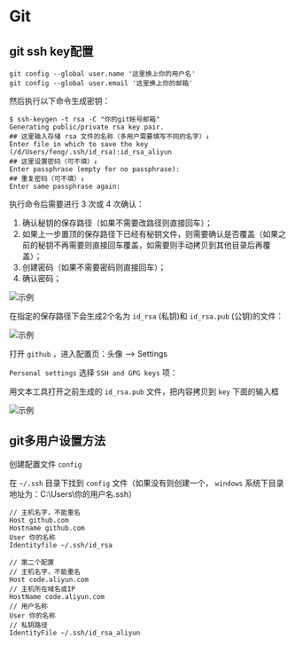 # Git

## git ssh key配置
```
git config --global user.name '这里换上你的用户名'
git config --global user.email '这里换上你的邮箱'
```
然后执行以下命令生成密钥：
```
$ ssh-keygen -t rsa -C "你的git帐号邮箱"
Generating public/private rsa key pair.
## 这里输入存储 rsa 文件的名称（多用户需要填写不同的名字）↓
Enter file in which to save the key (/d/Users/feng/.ssh/id_rsa):id_rsa_aliyun
## 这里设置密码（可不填）↓
Enter passphrase (empty for no passphrase):
## 重复密码（可不填）↓
Enter same passphrase again:
```
执行命令后需要进行 3 次或 4 次确认：
1. 确认秘钥的保存路径（如果不需要改路径则直接回车）；
2. 如果上一步置顶的保存路径下已经有秘钥文件，则需要确认是否覆盖（如果之前的秘钥不再需要则直接回车覆盖，如需要则手动拷贝到其他目录后再覆盖）；
3. 创建密码（如果不需要密码则直接回车）；
4. 确认密码；

![示例](/images/ssh.png)

在指定的保存路径下会生成2个名为 `id_rsa` (私钥)和 `id_rsa.pub` (公钥)的文件：

![示例](/images/路径.png)

打开 `github` ，进入配置页：头像 --> Settings

`Personal settings` 选择 `SSH and GPG keys` 项：

用文本工具打开之前生成的 `id_rsa.pub` 文件，把内容拷贝到 `key` 下面的输入框

![示例](/images/公钥.png)

## git多用户设置方法
创建配置文件 `config`

在 `~/.ssh` 目录下找到 `config` 文件（如果没有则创建一个， `windows` 系统下目录地址为：C:\Users\你的用户名\.ssh）

```
// 主机名字，不能重名
Host github.com
Hostname github.com
User 你的名称
Identityfile ~/.ssh/id_rsa

// 第二个配置
// 主机名字，不能重名
Host code.aliyun.com 
// 主机所在域名或IP
HostName code.aliyun.com
// 用户名称
User 你的名称
// 私钥路径
IdentityFile ~/.ssh/id_rsa_aliyun
```